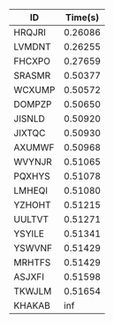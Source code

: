 |ID|Time(s)|
|-|-|
|HRQJRI|0.26086|
|LVMDNT|0.26255|
|FHCXPO|0.27659|
|SRASMR|0.50377|
|WCXUMP|0.50572|
|DOMPZP|0.50650|
|JISNLD|0.50920|
|JIXTQC|0.50930|
|AXUMWF|0.50968|
|WVYNJR|0.51065|
|PQXHYS|0.51078|
|LMHEQI|0.51080|
|YZHOHT|0.51215|
|UULTVT|0.51271|
|YSYILE|0.51341|
|YSWVNF|0.51429|
|MRHTFS|0.51429|
|ASJXFI|0.51598|
|TKWJLM|0.51654|
|KHAKAB|inf|
